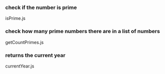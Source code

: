 ### check if the number is prime

isPrime.js

### check how many prime numbers there are in a list of numbers

getCountPrimes.js

### returns the current year

currentYear.js
